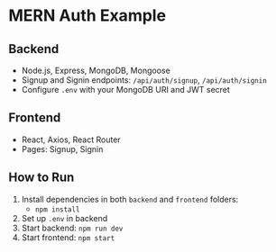 # MERN Auth Example

## Backend

- Node.js, Express, MongoDB, Mongoose
- Signup and Signin endpoints: `/api/auth/signup`, `/api/auth/signin`
- Configure `.env` with your MongoDB URI and JWT secret

## Frontend

- React, Axios, React Router
- Pages: Signup, Signin

## How to Run

1. Install dependencies in both `backend` and `frontend` folders:
   - `npm install`
2. Set up `.env` in backend
3. Start backend: `npm run dev`
4. Start frontend: `npm start`
